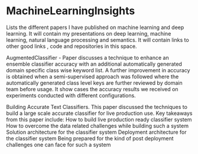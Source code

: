 # MachineLearningInsights
Lists the different papers I have published on machine learning and deep learning.  It will contain my presentations on deep learning, machine learning, natural language processing and semantics.  It will contain links to other good links , code and repositories in this space.

AugmentedClassifier -  Paper discusses a technique to enhance an ensemble classifier accuracy with an additional automatically generated domain specific class wise keyword list. A further improvement in accuracy is obtained when a semi-supervised approach was followed where the automatically generated class level keys are further reviewed by domain team before usage. It show cases the accuracy results we received on experiments conducted with different configurations.

Building Accurate Text Classifiers.
This paper discussed the techniques to build a large scale accurate classifier for live production use. 
Key takeaways from this paper include:
How to build live production ready classifier system
How to overcome the data related challenges while building such a system
Solution architecture for the classifier system
Deployment architecture for the classifier system
Being prepared for the kind of post deployment challenges one can face for such a system

